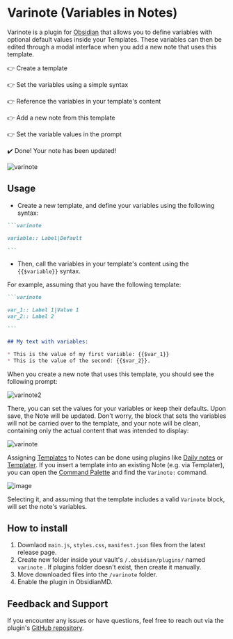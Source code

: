 # Varinote (Variables in Notes)

Varinote is a plugin for [Obsidian](https://obsidian.md) that allows you to define variables with optional default values inside your Templates. These variables can then be edited through a modal interface when you add a new note that uses this template.

👉 Create a template

👉 Set the variables using a simple syntax
 
👉 Reference the variables in your template's content
 
👉 Add a new note from this template

👉 Set the variable values in the prompt

✔️ Done! Your note has been updated!

![varinote](https://github.com/user-attachments/assets/a6333a93-50a2-4b94-be09-da0996465aaa)

## Usage
* Create a new template, and define your variables using the following syntax:

````markdown
```varinote

variable:: Label|Default

```
````
* Then, call the variables in your template's content using the `{{$variable}}` syntax. 

For example, assuming that you have the following template:

````markdown
```varinote

var_1:: Label 1|Value 1
var_2:: Label 2

```

## My text with variables:

* This is the value of my first variable: {{$var_1}}
* This is the value of the second: {{$var_2}}.

````
When you create a new note that uses this template, you should see the following prompt:

![varinote2](https://github.com/user-attachments/assets/555be312-e131-4c05-a4b1-fcd05b1b1dde)

There, you can set the values for your variables or keep their defaults. Upon save, the Note will be updated. Don't worry, the block that sets the variables will not be carried over to the template, and your note will be clean, containing only the actual content that was intended to display:

![varinote](https://github.com/user-attachments/assets/f0ccab6a-a693-4c0f-a4ce-4c687530b980)

Assigning [Templates](https://help.obsidian.md/Plugins/Templates) to Notes can be done using plugins like [Daily notes](https://help.obsidian.md/Plugins/Daily+notes) or [Templater](https://github.com/SilentVoid13/Templater). If you insert a template into an existing Note (e.g. via Templater), you can open the [Command Palette](https://help.obsidian.md/Plugins/Command+palette) and find the `Varinote:` command. 

![image](https://github.com/user-attachments/assets/de2cbb62-e5bc-4327-bb1f-daac26309ed2)

Selecting it, and assuming that the template includes a valid `Varinote` block, will set the note's variables.

## How to install

1. Downlaod `main.js`, `styles.css`, `manifest.json` files from the latest release page.
2. Create new folder inside your vault's `/.obsidian/plugins/` named  `varinote` . If plugins folder doesn't exist, then create it manually. 
3. Move downloaded files into the `/varinote` folder. 
4. Enable the plugin in ObsidianMD. 

## Feedback and Support

If you encounter any issues or have questions, feel free to reach out via the plugin's [GitHub repository](https://github.com/gsarig/obsidian-varinote/).
